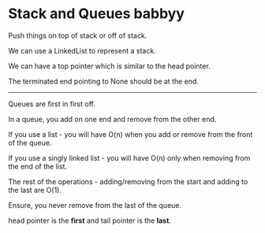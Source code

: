 # Stack and Queues babbyy

Push things on top of stack or off of stack.

We can use a LinkedList to represent a stack.

We can have a top pointer which is similar to the head pointer.

The terminated end pointing to None should be at the end.

---

Queues are first in first off.

In a queue, you add on one end and remove from the other end.

If you use a list - you will have O(n) when you add or remove from the front of the queue.

If you use a singly linked list - you will have O(n) only when removing from the end of the list.

The rest of the operations - adding/removing from the start and adding to the last are O(1).

Ensure, you never remove from the last of the queue.

head pointer is the **first** and tail pointer is the **last**.

